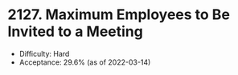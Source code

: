 # 2127. Maximum Employees to Be Invited to a Meeting
- Difficulty: Hard
- Acceptance: 29.6% (as of 2022-03-14)
